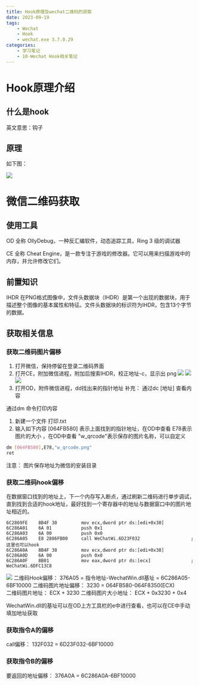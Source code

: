 ```yaml
---
title: Hook原理及wechat二维码的获取
date: 2023-09-19
tags: 
	- Wechat
	- Hook
	- wechat.exe 3.7.0.29
categories:
	- 学习笔记
	- 10-Wechat Hook相关笔记
---
```


# Hook原理介绍

## 什么是hook 

英文意思：钩子

## 原理

如下图：

![](https://cdn.statically.io/gh/hfshaobing/picx-images-hosting@master/20230919/Hook原理.6uz0r235zl80.webp)

# 微信二维码获取

## 使用工具

OD 全称 OllyDebug，一种反汇编软件，动态追踪工具，Ring 3 级的调试器

CE 全称 Cheat Engine，是一款专注于游戏的修改器。它可以用来扫描游戏中的内存，并允许修改它们。

## 前置知识

IHDR 在PNG格式图像中，文件头数据块（IHDR）是第一个出现的数据块，用于描述整个图像的基本属性和特征。文件头数据块的标识符为IHDR，包含13个字节的数据。

## 获取相关信息

### 获取二维码图片偏移

1. 打开微信，保持停留在登录二维码界面
2. 打开CE，附加微信进程，附加后搜索IHDR，校正地址-c，显示出 png
![](https://cdn.jsdelivr.net/gh/hfshaobing/picx-images-hosting@master/20230919/CE附加微信.6b10rojxepg0.webp)
![](https://cdn.jsdelivr.net/gh/hfshaobing/picx-images-hosting@master/20230919/CE查询IHDR.5g6n51qoiwk0.webp)
![](https://cdn.jsdelivr.net/gh/hfshaobing/picx-images-hosting@master/20230919/CE寻找二维码地址.5cbt3v5vqj00.webp)
3. 打开OD，附件微信进程，dd找出来的指针地址
补充：
通过dc [地址] 查看内容

通过dm 命令打印内容
1. 新建一个文件 打印.txt
2. 输入如下内容
[064FB580] 表示上面找到的指针地址，在OD中查看
E78表示图片的大小 ，在OD中查看
"w_qrcode"表示保存的图片名称，可以自定义
```sh
dm [064FB580],E78,"w_qrcode.png"
ret
```
注意： 图片保存地址为微信的安装目录

### 获取二维码hook偏移

在数据窗口找到的地址上，下一个内存写入断点，通过刷新二维码进行单步调试，直到找到合适的hook地址，最好找到一个寄存器中的地址与数据窗口中的图片地址相近的。

```
6C2869FE    8B4F 30         mov ecx,dword ptr ds:[edi+0x30]
6C286A01    6A 01           push 0x1
6C286A03    6A 00           push 0x0
6C286A05    E8 2886FB00     call WeChatWi.6D23F032                   ; 这里也可以hook
6C286A0A    8B4F 38         mov ecx,dword ptr ds:[edi+0x38]
6C286A0D    6A 00           push 0x0
6C286A0F    8B01            mov eax,dword ptr ds:[ecx]               ; WeChatWi.6DFC13C8
```
![](https://cdn.jsdelivr.net/gh/hfshaobing/picx-images-hosting@master/20230919/二维码hook地址.2g1ke18by3f.webp)
二维码Hook偏移：  376A05 = 指令地址-WechatWin.dll基址 = 6C286A05-6BF10000
二维码图片地址偏移： 3230 = 064FB580-064F8350(ECX)   
二维码图片地址： ECX + 3230
二维码图片大小地址： ECX + 0x3230 + 0x4


WechatWin.dll的基址可以在OD上方工具栏的e中进行查看，也可以在CE中手动填加地址获取

### 获取指令A的偏移

call偏移： 132F032 = 6D23F032-6BF10000

### 获取指令B的偏移

要返回的地址偏移： 376A0A = 6C286A0A-6BF10000

